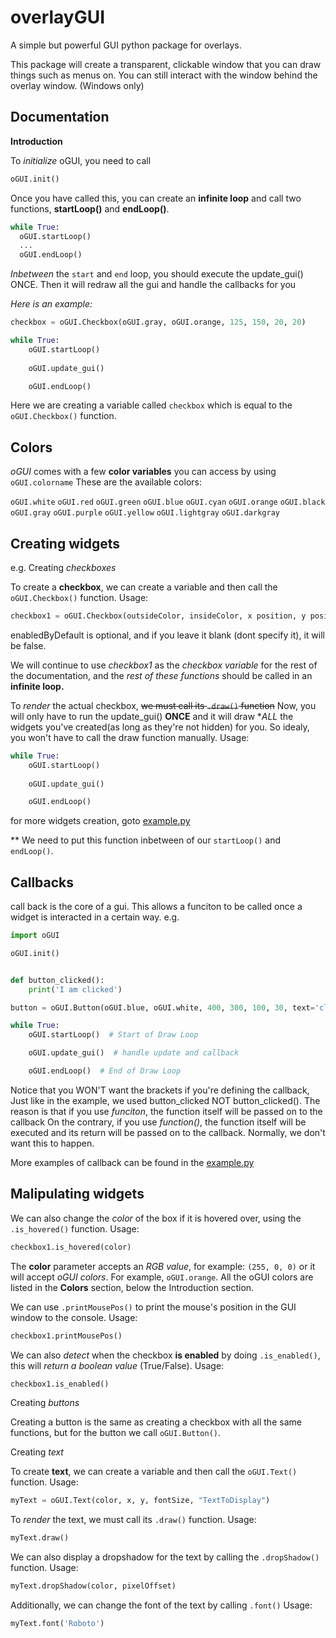 # overlayGUI
A simple but powerful GUI python package for overlays.

This package will create a transparent, clickable window that you can draw things such as menus on. You can still interact with the window behind the overlay window.
(Windows only)

**Documentation**
-----------------
**Introduction**

To *initialize* oGUI, you need to call
```py
oGUI.init()
```
Once you have called this, you can create an **infinite loop** and call two functions, **startLoop()** and **endLoop()**.
```py
while True:
  oGUI.startLoop()
  ...
  oGUI.endLoop()
```

*Inbetween* the `start` and `end` loop, you should execute the update_gui() ONCE.
Then it will redraw all the gui and handle the callbacks for you

*Here is an example:*
```py
checkbox = oGUI.Checkbox(oGUI.gray, oGUI.orange, 125, 150, 20, 20)

while True:
    oGUI.startLoop()
    
    oGUI.update_gui()

    oGUI.endLoop()
```
Here we are creating a variable called `checkbox` which is equal to the `oGUI.Checkbox()` function.

**Colors**
---------------------

*oGUI* comes with a few **color variables** you can access by using `oGUI.colorname`
These are the available colors:

`oGUI.white`
`oGUI.red`
`oGUI.green`
`oGUI.blue`
`oGUI.cyan`
`oGUI.orange`
`oGUI.black`
`oGUI.gray`
`oGUI.purple`
`oGUI.yellow`
`oGUI.lightgray`
`oGUI.darkgray`

**Creating widgets**
---------------------
e.g. Creating *checkboxes*

To create a **checkbox**, we can create a variable and then call the `oGUI.Checkbox()` function. Usage:
```py
checkbox1 = oGUI.Checkbox(outsideColor, insideColor, x position, y position, width, height, enabledByDefault, callback_function)
```
enabledByDefault is optional, and if you leave it blank (dont specify it), it will be false.

We will continue to use *checkbox1* as the *checkbox variable* for the rest of the documentation, and the *rest of these functions* should be called in an **infinite loop.**

To *render* the actual checkbox, ~~we must call its `.draw()` function~~
Now, you will only have to run the update_gui() **ONCE** and it will draw **ALL* the widgets you've created(as long as they're not hidden) for you.
So idealy, you won't have to call the draw function manually.
Usage:
```py
while True:
    oGUI.startLoop()
    
    oGUI.update_gui()

    oGUI.endLoop()
```
for more widgets creation, goto [example.py](examples/example.py)

**
We need to put this function inbetween of our `startLoop()` and `endLoop()`.

**Callbacks**
---------------------
call back is the core of a gui. This allows a funciton to be called once a widget is interacted in a certain way.
e.g.
```py
import oGUI

oGUI.init()


def button_clicked():
    print('I am clicked')

button = oGUI.Button(oGUI.blue, oGUI.white, 400, 300, 100, 30, text='click me', clicked_callback=button_clicked)

while True:
    oGUI.startLoop()  # Start of Draw Loop

    oGUI.update_gui()  # handle update and callback

    oGUI.endLoop()  # End of Draw Loop
```

Notice that you WON'T want the brackets if you're defining the callback, 
Just like in the example, we used button_clicked NOT button_clicked().
The reason is that if you use *funciton*, the function itself will be passed on to the callback
On the contrary, if you use *function()*, the function itself will be executed and its return will be passed on to the callback.
Normally, we don't want this to happen.

More examples of callback can be found in the [example.py](examples/example.py)

**Malipulating widgets**
---------------------
We can also change the *color* of the box if it is hovered over, using the `.is_hovered()` function. Usage:
```py
checkbox1.is_hovered(color)
```
The **color** parameter accepts an *RGB value*, for example: `(255, 0, 0)` or it will accept *oGUI colors*. For example, `oGUI.orange`. All the oGUI colors are listed in the **Colors** section, below the Introduction section.

We can use `.printMousePos()` to print the mouse's position in the GUI window to the console. Usage:
```py
checkbox1.printMousePos()
```

We can also *detect* when the checkbox **is enabled** by doing `.is_enabled()`, this will *return a boolean value* (True/False). Usage:
```py
checkbox1.is_enabled()
```

Creating *buttons*

Creating a button is the same as creating a checkbox with all the same functions, but for the button we call `oGUI.Button()`.

Creating *text*

To create **text**, we can create a variable and then call the `oGUI.Text()` function. Usage:
```py
myText = oGUI.Text(color, x, y, fontSize, "TextToDisplay")
```

To *render* the text, we must call its `.draw()` function. Usage:
```py
myText.draw()
```

We can also display a dropshadow for the text by calling the `.dropShadow()` function. Usage:
```py
myText.dropShadow(color, pixelOffset)
```

Additionally, we can change the font of the text by calling `.font()` Usage:
```py
myText.font('Roboto')
```
